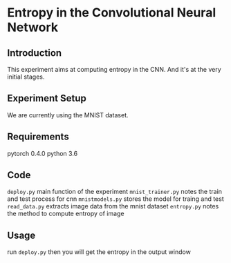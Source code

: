 Entropy in the Convolutional Neural Network
=
Introduction
-
This experiment aims at computing entropy in the CNN. And it's at the very initial stages.

Experiment Setup
-
We are currently using the  MNIST dataset. 

Requirements
-
pytorch 0.4.0
python 3.6

Code
-
`deploy.py` main function of the experiment
`mnist_trainer.py`  notes the train and test process for cnn
`mnistmodels.py`  stores the model for traing and test
`read_data.py`  extracts image data from the mnist dataset
`entropy.py`  notes the method to compute entropy of image

Usage
-
run `deploy.py` then you will get the entropy in the output window
